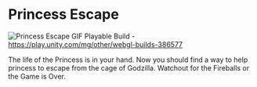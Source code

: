 # Princess Escape
![Princess Escape GIF](https://github.com/Sushant262/Princess-Escape/assets/141551971/3246dd6e-f750-49d0-b058-5d0840861eb0) Playable Build - https://play.unity.com/mg/other/webgl-builds-386577

The life of the Princess is in your hand. Now you should find a way to help princess to escape from the cage of Godzilla. Watchout for the Fireballs or the Game is Over.





